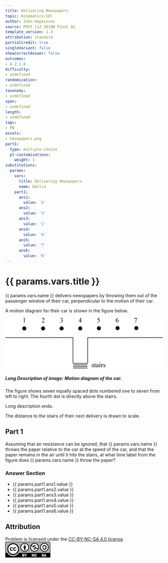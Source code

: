 ```yaml
---
title: Delivering Newspapers
topic: Kinematics(1D)
author: John Hopkinson
source: PHYS 112 2019W Final Q1
template_version: 1.3
attribution: standard
partialCredit: true
singleVariant: false
showCorrectAnswer: false
outcomes:
- 4.2.1.0
difficulty:
- undefined
randomization:
- undefined
taxonomy:
- undefined
span:
- undefined
length:
- undefined
tags:
- PW
assets:
- newspapers.png
part1:
  type: multiple-choice
  pl-customizations:
    weight: 1
substitutions:
  params:
    vars:
      title: Delivering Newspapers
      name: Emilia
    part1:
      ans1:
        value: '2'
      ans2:
        value: '3'
      ans3:
        value: '1'
      ans4:
        value: '4'
      ans5:
        value: '7'
      ans6:
        value: '6'
---
```

# {{ params.vars.title }}
{{ params.vars.name }} delivers newspapers by throwing them out of the passenger window of their car, perpendicular to the motion of their car.

A motion diagram for their car is shown in the figure below.

<img longdesc="Delivering Newspapers.md#desc" alt="Motion diagram of the car." src="newspapers.png" width="500px">

<div id="desc">
<h5>Long Description of image: Motion diagram of the car.</h5>
The figure shows seven equally spaced dots numbered one to seven from left to right. The fourth dot is directly above the stairs.
<p>Long description ends.</p>
<div>

The distance to the stairs of their next delivery is drawn to scale.

## Part 1

Assuming that air resistance can be ignored, that {{ params.vars.name }} throws the paper relative to the car at the speed of the car, and that the paper remains in the air until it hits the stairs, at what time label from the figure does {{ params.vars.name }} throw the paper?

### Answer Section

- {{ params.part1.ans1.value }}
- {{ params.part1.ans2.value }}
- {{ params.part1.ans3.value }}
- {{ params.part1.ans4.value }}
- {{ params.part1.ans5.value }}
- {{ params.part1.ans6.value }}

## Attribution

Problem is licensed under the [CC-BY-NC-SA 4.0 license](https://creativecommons.org/licenses/by-nc-sa/4.0/).<br> ![The Creative Commons 4.0 license requiring attribution-BY, non-commercial-NC, and share-alike-SA license.](https://raw.githubusercontent.com/firasm/bits/master/by-nc-sa.png)